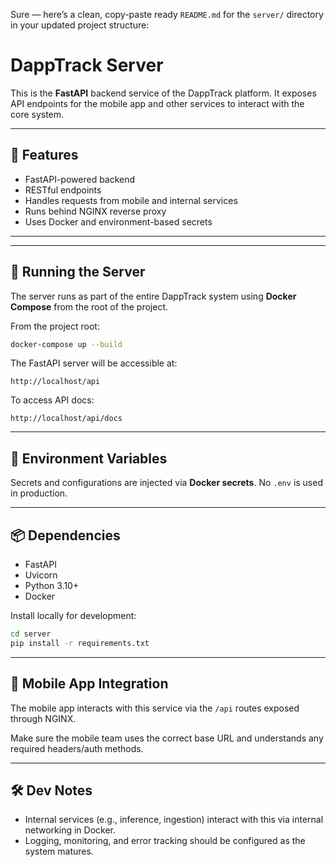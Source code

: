 Sure — here’s a clean, copy-paste ready `README.md` for the `server/` directory in your updated project structure:

# DappTrack Server

This is the **FastAPI** backend service of the DappTrack platform. It exposes API endpoints for the mobile app and other services to interact with the core system.

---

## 🔧 Features

- FastAPI-powered backend
- RESTful endpoints
- Handles requests from mobile and internal services
- Runs behind NGINX reverse proxy
- Uses Docker and environment-based secrets

---


---

## 🚀 Running the Server

The server runs as part of the entire DappTrack system using **Docker Compose** from the root of the project.

From the project root:

```bash
docker-compose up --build
````

The FastAPI server will be accessible at:

```
http://localhost/api
```

To access API docs:

```
http://localhost/api/docs
```

---

## 🔐 Environment Variables

Secrets and configurations are injected via **Docker secrets**. No `.env` is used in production.


---

## 📦 Dependencies

* FastAPI
* Uvicorn
* Python 3.10+
* Docker

Install locally for development:

```bash
cd server
pip install -r requirements.txt
```

---

## 📱 Mobile App Integration

The mobile app interacts with this service via the `/api` routes exposed through NGINX.

Make sure the mobile team uses the correct base URL and understands any required headers/auth methods.

---

## 🛠 Dev Notes

* Internal services (e.g., inference, ingestion) interact with this via internal networking in Docker.
* Logging, monitoring, and error tracking should be configured as the system matures.


